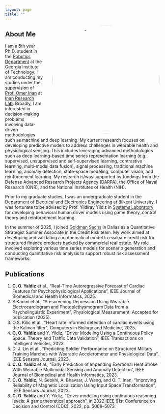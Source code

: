 ```yaml
---
layout: page
title: ""
---
```


<img src="/profile.jpg" alt="Profile Picture" style="width:350px; height:auto; border-radius:50%; float:right; margin-left:30px;">

## About Me

I am a 5th year Ph.D. student in the [Robotics Department](https://research.gatech.edu/robotics) at the Georgia Institute of Technology. I am conducting my studies under the supervision of [Prof. Omer Inan](https://ece.gatech.edu/directory/omer-t-inan) at [Inan Research Lab](https://irl.gatech.edu/). Broadly, I am interested in decision-making problems involving data-driven methodologies such as machine and deep learning. My current research focuses on developing predictive models to address challenges in wearable health and physiological sensing. This includes leveraging advanced methodologies such as deep learning-based time series representation learning (e.g., supervised, unsupervised and self-supervised learning, contrastive learning, multi-modal data fusion), signal processing, traditional machine learning, anomaly detection, state-space modeling, computer vision, and reinforcement learning. My research is/was supported by fundings from the Defense Advanced Research Projects Agency (DARPA), the Office of Naval Research (ONR), and the National Institutes of Health (NIH).

Prior to my graduate studies, I was an undergraduate student in the [Department of Electrical and Electronics Engineering](https://ee.bilkent.edu.tr/en/) at Bilkent University. I was fortunate to be advised by Prof. Yildiray Yildiz in [Systems Laboratory](https://yildirayyildiz.com/about/) for developing behavioral human driver models using game theory, control theory and reinforcement learning.

In the summer of 2025, I joined [Goldman Sachs](https://www.goldmansachs.com/homepage) in Dallas as a  Quantitative Strategist Summer Associate in the Credit Risk team. My work aimed at developing and validating a mathematical model to evaluate credit risk for structured finance products backed by commercial real estate. My role involved exploring various time series models for scenario generation and conducting quantitative risk analysis to support robust risk assessment frameworks.

## Publications
1. **C. O. Yaldiz** et al., “Real-Time Autoregressive Forecast of Cardiac Features for Psychophysiological Applications”, IEEE Journal of Biomedical and Health Informatics, 2025.
2. S.Karimi et al., “Prescreening Depression Using Wearable Electrocardiogram and Photoplethysmogram Data from a Psycholinguistic Experiment”, Physiological Measurement, Accepted for publication (2025).
3. O.S. Kilic et al., "Heart rate informed detection of cardiac events using the Kalman filter", Computers in Biology and Medicine, 2025.
4. **C. O. Yaldiz** and Y. Yildiz, “Driver Modeling Using a Continuous Policy Space: Theory and Traffic Data Validation”, IEEE Transactions on Intelligent Vehicles, 2023.
5. D. J. Lin et al., “Predicting Soldier Performance on Structured Military Training Marches with Wearable Accelerometer and Physiological Data”, IEEE Sensors Journal, 2023.
6. **C. O. Yaldiz** et al., “Early Prediction of Impending Exertional Heat Stroke With Wearable Multimodal Sensing and Anomaly Detection”, IEEE Journal of Biomedical and Health Informatics, 2023.
7. **C. O. Yaldiz**, N. Sebkhi, A. Bhavsar, J. Wang, and O. T. Inan, “Improving Reliability of Magnetic Localization Using Input Space Transformation”, IEEE Sensors Journal, 2023.
8. **C. O. Yaldiz** and Y. Yildiz, “Driver modeling using continuous reasoning levels: A game theoretical approach”, in 2022 IEEE 61st Conference on Decision and Control (CDC), 2022, pp. 5068–5073.

